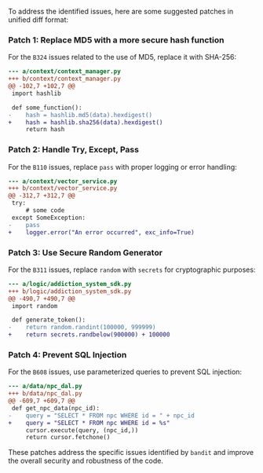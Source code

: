 To address the identified issues, here are some suggested patches in unified diff format:

### Patch 1: Replace MD5 with a more secure hash function

For the `B324` issues related to the use of MD5, replace it with SHA-256:

```diff
--- a/context/context_manager.py
+++ b/context/context_manager.py
@@ -102,7 +102,7 @@
 import hashlib

 def some_function():
-    hash = hashlib.md5(data).hexdigest()
+    hash = hashlib.sha256(data).hexdigest()
     return hash
```

### Patch 2: Handle Try, Except, Pass

For the `B110` issues, replace `pass` with proper logging or error handling:

```diff
--- a/context/vector_service.py
+++ b/context/vector_service.py
@@ -312,7 +312,7 @@
 try:
     # some code
 except SomeException:
-    pass
+    logger.error("An error occurred", exc_info=True)
```

### Patch 3: Use Secure Random Generator

For the `B311` issues, replace `random` with `secrets` for cryptographic purposes:

```diff
--- a/logic/addiction_system_sdk.py
+++ b/logic/addiction_system_sdk.py
@@ -490,7 +490,7 @@
 import random

 def generate_token():
-    return random.randint(100000, 999999)
+    return secrets.randbelow(900000) + 100000
```

### Patch 4: Prevent SQL Injection

For the `B608` issues, use parameterized queries to prevent SQL injection:

```diff
--- a/data/npc_dal.py
+++ b/data/npc_dal.py
@@ -609,7 +609,7 @@
 def get_npc_data(npc_id):
-    query = "SELECT * FROM npc WHERE id = " + npc_id
+    query = "SELECT * FROM npc WHERE id = %s"
     cursor.execute(query, (npc_id,))
     return cursor.fetchone()
```

These patches address the specific issues identified by `bandit` and improve the overall security and robustness of the code.